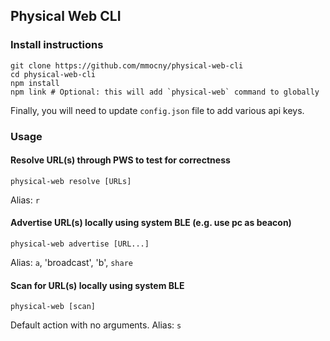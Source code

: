 ## Physical Web CLI

### Install instructions

```
git clone https://github.com/mmocny/physical-web-cli
cd physical-web-cli
npm install
npm link # Optional: this will add `physical-web` command to globally
```

Finally, you will need to update `config.json` file to add various api keys.

### Usage

#### Resolve URL(s) through PWS to test for correctness

`physical-web resolve [URLs]`

Alias: `r`

#### Advertise URL(s) locally using system BLE (e.g. use pc as beacon)

`physical-web advertise [URL...]`

Alias: `a`, 'broadcast', 'b', `share`

#### Scan for URL(s) locally using system BLE

`physical-web [scan]`

Default action with no arguments.
Alias: `s`
